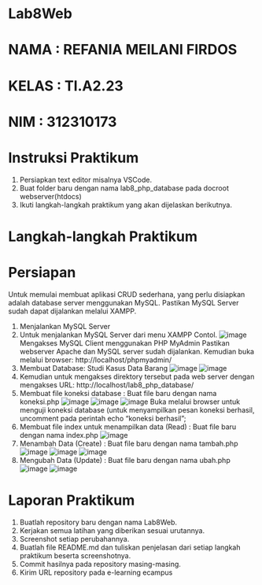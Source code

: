 # Lab8Web
# NAMA      : REFANIA MEILANI FIRDOS
# KELAS     : TI.A2.23
# NIM       : 312310173
# Instruksi Praktikum
1. Persiapkan text editor misalnya VSCode.
2. Buat folder baru dengan nama lab8_php_database pada docroot webserver(htdocs)
3. Ikuti langkah-langkah praktikum yang akan dijelaskan berikutnya.
# Langkah-langkah Praktikum
# Persiapan
Untuk memulai membuat aplikasi CRUD sederhana, yang perlu disiapkan adalah database server menggunakan MySQL. Pastikan MySQL Server sudah dapat dijalankan melalui XAMPP.
1. Menjalankan MySQL Server
2. Untuk menjalankan MySQL Server dari menu XAMPP Contol.
![image](https://github.com/user-attachments/assets/cfae99f7-e7e7-445b-b1c3-ce8b8269f460)
Mengakses MySQL Client menggunakan PHP MyAdmin
Pastikan webserver Apache dan MySQL server sudah dijalankan. Kemudian buka melalui browser: http://localhost/phpmyadmin/
3. Membuat Database: Studi Kasus Data Barang
![image](https://github.com/user-attachments/assets/c9cced20-36e3-498b-8757-5c2cd920ae88)
![image](https://github.com/user-attachments/assets/e97aa9a0-cbf2-474f-8923-2e1c9c3a3502)
4. Kemudian untuk mengakses direktory tersebut pada web server dengan mengakses URL: http://localhost/lab8_php_database/
5. Membuat file koneksi database : Buat file baru dengan nama koneksi.php
![image](https://github.com/user-attachments/assets/4ae252f8-06b7-4dfb-a793-6294c627f3b3)
![image](https://github.com/user-attachments/assets/cf86279a-f53b-43f4-abcb-ca340fd7ff65)
![image](https://github.com/user-attachments/assets/543c9b3a-8e17-4599-9296-8456f3d91029)
Buka melalui browser untuk menguji koneksi database (untuk menyampilkan pesan koneksi berhasil, uncomment pada perintah echo “koneksi berhasil”;
6. Membuat file index untuk menampilkan data (Read) : Buat file baru dengan nama index.php
![image](https://github.com/user-attachments/assets/7be2587f-a81c-4719-80c0-de3376a8196a)
7. Menambah Data (Create) : Buat file baru dengan nama tambah.php
![image](https://github.com/user-attachments/assets/304a12ab-db6a-468f-815b-7e972c568040)
![image](https://github.com/user-attachments/assets/3ae0ea27-451e-44c8-b1a2-4acc95768d4e)
![image](https://github.com/user-attachments/assets/a625eecf-b2db-4259-b216-714c9e857583)
8. Mengubah Data (Update) : Buat file baru dengan nama ubah.php
![image](https://github.com/user-attachments/assets/aa2a3b1b-bd4e-4a82-96e9-b23f7f98802d)
![image](https://github.com/user-attachments/assets/f6269e6a-0370-4f9f-bb20-dfacd2bc3e59)

# Laporan Praktikum
1. Buatlah repository baru dengan nama Lab8Web.
2. Kerjakan semua latihan yang diberikan sesuai urutannya.
3. Screenshot setiap perubahannya.
4. Buatlah file README.md dan tuliskan penjelasan dari setiap langkah praktikum beserta screenshotnya.
5. Commit hasilnya pada repository masing-masing.
6. Kirim URL repository pada e-learning ecampus

 





